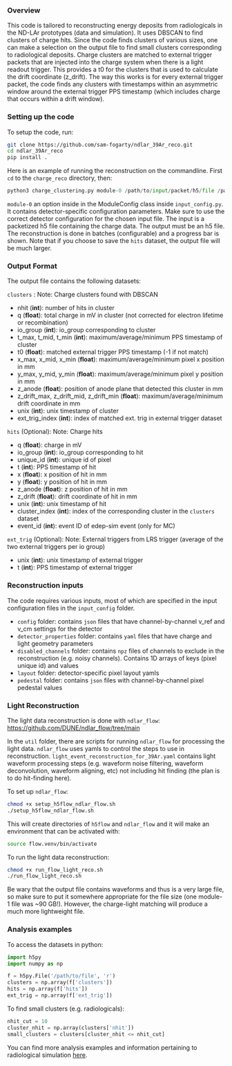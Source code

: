 ### Overview
This code is tailored to reconstructing energy deposits from radiologicals in the ND-LAr prototypes (data and simulation). It uses DBSCAN to find clusters of charge hits. Since the code finds clusters of various sizes, one can make a selection on the output file to find small clusters corresponding to radiological deposits. Charge clusters are matched to external trigger packets that are injected into the charge system when there is a light readout trigger. This provides a t0 for the clusters that is used to calculate the drift coordinate (z_drift). The way this works is for every external trigger packet, the code finds any clusters with timestamps within an asymmetric window around the external trigger PPS timestamp (which includes charge that occurs within a drift window).

### Setting up the code
To setup the code, run:
```bash
git clone https://github.com/sam-fogarty/ndlar_39Ar_reco.git
cd ndlar_39Ar_reco
pip install .
```

Here is an example of running the reconstruction on the commandline. First `cd` to the `charge_reco` directory, then:
```python
python3 charge_clustering.py module-0 /path/to/input/packet/h5/file /path/to/output/h5/file
```
`module-0` an option inside in the ModuleConfig class inside `input_config.py`. It contains detector-specific configuration parameters. Make sure to use the correct detector configuration for the chosen input file. The input is a packetized h5 file containing the charge data. The output must be an h5 file. The reconstruction is done in batches (configurable) and a progress bar is shown. Note that if you choose to save the `hits` dataset, the output file will be much larger. 

### Output Format
The output file contains the following datasets:

`clusters` : Note: Charge clusters found with DBSCAN 
 - nhit (**int**): number of hits in cluster
 - q (**float**): total charge in mV in cluster (not corrected for electron lifetime or recombination)
 - io_group (**int**): io_group corresponding to cluster
 - t_max, t_mid, t_min (**int**): maximum/average/minimum PPS timestamp of cluster
 - t0 (**float**): matched external trigger PPS timestamp (-1 if not match)
 - x_max, x_mid, x_min (**float**): maximum/average/minimum pixel x position in mm
 - y_max, y_mid, y_min (**float**): maximum/average/minimum pixel y position in mm
 - z_anode (**float**): position of anode plane that detected this cluster in mm
 - z_drift_max, z_drift_mid, z_drift_min (**float**): maximum/average/minimum drift coordinate in mm
 - unix (**int**): unix timestamp of cluster
 - ext_trig_index (**int**): index of matched ext. trig in external trigger dataset

`hits` (Optional): Note: Charge hits
 - q (**float**): charge in mV
 - io_group (**int**): io_group corresponding to hit
 - unique_id (**int**): unique id of pixel
 - t (**int**): PPS timestamp of hit
 - x (**float**): x position of hit in mm
 - y (**float**): y position of hit in mm
 - z_anode (**float**): z position of hit in mm
 - z_drift (**float**): drift coordinate of hit in mm
 - unix (**int**): unix timestamp of hit
 - cluster_index (**int**): index of the corresponding cluster in the `clusters` dataset
 - event_id (**int**): event ID of edep-sim event (only for MC)

`ext_trig` (Optional): Note: External triggers from LRS trigger (average of the two external triggers per io group)
 - unix (**int**): unix timestamp of external trigger
 - t (**int**): PPS timestamp of external trigger

### Reconstruction inputs
The code requires various inputs, most of which are specified in the input configuration files in the `input_config` folder. 

- `config` folder: contains `json` files that have channel-by-channel v_ref and v_cm settings for the detector
- `detector_properties` folder: contains `yaml` files that have charge and light geometry parameters
- `disabled_channels` folder: contains `npz` files of channels to exclude in the reconstruction (e.g. noisy channels). Contains 1D arrays of keys (pixel unique id) and values
- `layout` folder: detector-specific pixel layout yamls
- `pedestal` folder: contains `json` files with channel-by-channel pixel pedestal values

### Light Reconstruction
The light data reconstruction is done with `ndlar_flow`: https://github.com/DUNE/ndlar_flow/tree/main 

In the `util` folder, there are scripts for running `ndlar_flow` for processing the light data. `ndlar_flow` uses yamls to control the steps to use in reconstruction. `light_event_reconstruction_for_39Ar.yaml` contains light waveform processing steps (e.g. waveform noise filtering, waveform deconvolution, waveform aligning, etc) not including hit finding (the plan is to do hit-finding here). 

To set up `ndlar_flow`:
```bash
chmod +x setup_h5flow_ndlar_flow.sh
./setup_h5flow_ndlar_flow.sh
```

This will create directories of `h5flow` and `ndlar_flow` and it will make an environment that can be activated with:
```bash
source flow.venv/bin/activate
```

To run the light data reconstruction:
```bash
chmod +x run_flow_light_reco.sh
./run_flow_light_reco.sh
```

Be wary that the output file contains waveforms and thus is a very large file, so make sure to put it somewhere appropriate for the file size (one module-1 file was ~90 GB!). However, the charge-light matching will produce a much more lightweight file.

### Analysis examples
To access the datasets in python:
```python
import h5py
import numpy as np

f = h5py.File('/path/to/file', 'r')
clusters = np.array(f['clusters'])
hits = np.array(f['hits'])
ext_trig = np.array(f['ext_trig'])
```
To find small clusters (e.g. radiologicals):
```python
nhit_cut = 10
cluster_nhit = np.array(clusters['nhit'])
small_clusters = clusters[cluster_nhit <= nhit_cut]
```
You can find more analysis examples and information pertaining to radiological simulation [here](https://github.com/sam-fogarty/ndlar_39Ar_analysis).
